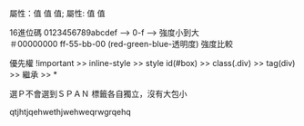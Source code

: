 屬性：值 值 值; 屬性: 值 值
<p style="color: bisque;"></p>
<p style="color: rgb(255, 0, 0);"></p>
<p style="color: rgba(50, 50, 50, 0.3);"></p>
<p style="color: hsl(150, 50%, 50%);"></p>
<p style="color: hsla(150, 50%, 50%, 0.5);"></p>
<!-- (顏色0-359度,飽和度0-100%,亮度0-100%) -->
<p style="color: #ff78e955;"></p>

16進位碼
0123456789abcdef --> 0-f --> 強度小到大  
＃00000000  ff-55-bb-00 (red-green-blue-透明度)  強度比較

<style>
	選取器{
		屬性: 值;
	}
</style>

<style>
	[class='???']{
		border: solid 5px;
	}
</style>

<style>
	#box{

	}
	.div{

	}
	div{

	}
</style>

優先權
!important >> inline-style >> style
id(#box) >> class(.div) >> tag(div) >> 繼承 >> *

選Ｐ不會選到ＳＰＡＮ
標籤各自獨立，沒有大包小
<p>qtjhtjqe<span>hwethjwehwe</span>qrwgrqehq</p>

<style>
	div{
		display: flex;
		justify-content: center;
		justify-content: flex-start;
		justify-content: space-around;
		justify-content: space-between;
		justify-content: space-evenly;
		flex-direction: row-reverse;
		flex-direction: column;
		align-items: flex-start;
		align-items: center;
	}
</style>


